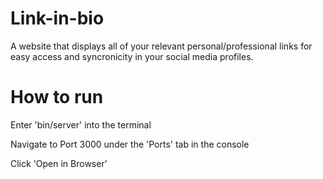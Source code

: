 # Link-in-bio

A website that displays all of your relevant personal/professional links for easy access and syncronicity in your social media profiles.


# How to run

Enter 'bin/server' into the terminal

Navigate to Port 3000 under the 'Ports' tab in the console

Click 'Open in Browser'
